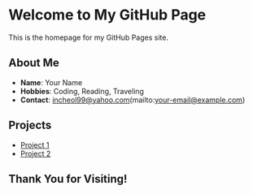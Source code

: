 # Welcome to My GitHub Page

This is the homepage for my GitHub Pages site.

## About Me
- **Name**: Your Name
- **Hobbies**: Coding, Reading, Traveling
- **Contact**: incheol99@yahoo.com(mailto:your-email@example.com)

## Projects
- [Project 1](https://github.com/songdosa/project1)
- [Project 2](https://github.com/songdosa/project2)

## Thank You for Visiting!

